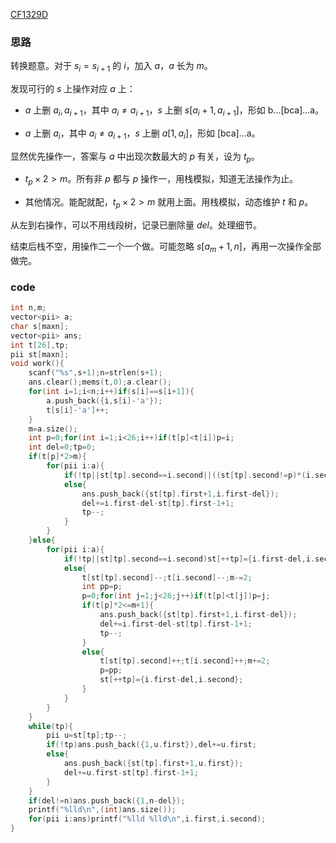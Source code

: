 [CF1329D](https://www.luogu.com.cn/problem/CF1329D)

### 思路

转换题意。对于 $s_i=s_{i+1}$ 的 $i$，加入 $a$，$a$ 长为 $m$。

发现可行的 $s$ 上操作对应 $a$ 上：

- $a$ 上删 $a_i,a_{i+1}$，其中 $a_i\neq a_{i+1}$，$s$ 上删 $s[a_i+1,a_{i+1}]$，形如 b...[bca]...a。

- $a$ 上删 $a_i$，其中 $a_i\neq a_{i+1}$，$s$ 上删 $a[1,a_i]$，形如 [bca]...a。

显然优先操作一，答案与 $a$ 中出现次数最大的 $p$ 有关，设为 $t_p$。

- $t_p\times2>m$。所有非 $p$ 都与 $p$ 操作一，用栈模拟，知道无法操作为止。

- 其他情况。能配就配，$t_p\times2>m$ 就用上面。用栈模拟，动态维护 $t$ 和 $p$。

从左到右操作，可以不用线段树，记录已删除量 $del$。处理细节。

结束后栈不空，用操作二一个一个做。可能忽略 $s[a_m+1,n]$，再用一次操作全部做完。

### code

```cpp
int n,m;
vector<pii> a;
char s[maxn];
vector<pii> ans;
int t[26],tp;
pii st[maxn];
void work(){
	scanf("%s",s+1);n=strlen(s+1);
	ans.clear();mems(t,0);a.clear();
	for(int i=1;i<n;i++)if(s[i]==s[i+1]){
		a.push_back({i,s[i]-'a'});
		t[s[i]-'a']++;
	}
	m=a.size();
	int p=0;for(int i=1;i<26;i++)if(t[p]<t[i])p=i;
	int del=0;tp=0;
	if(t[p]*2>m){
		for(pii i:a){
			if(!tp||st[tp].second==i.second||((st[tp].second!=p)*(i.second!=p)))st[++tp]={i.first-del,i.second};
			else{
				ans.push_back({st[tp].first+1,i.first-del});
				del+=i.first-del-st[tp].first-1+1;
				tp--;
			}
		}
	}else{
		for(pii i:a){
			if(!tp||st[tp].second==i.second)st[++tp]={i.first-del,i.second};
			else{
				t[st[tp].second]--;t[i.second]--;m-=2;
				int pp=p;
				p=0;for(int j=1;j<26;j++)if(t[p]<t[j])p=j;
				if(t[p]*2<=m+1){
					ans.push_back({st[tp].first+1,i.first-del});
					del+=i.first-del-st[tp].first-1+1;
					tp--;
				}
				else{
					t[st[tp].second]++;t[i.second]++;m+=2;
					p=pp;
					st[++tp]={i.first-del,i.second};
				}
			}
		}
	}
	while(tp){
		pii u=st[tp];tp--;
		if(!tp)ans.push_back({1,u.first}),del+=u.first;
		else{
			ans.push_back({st[tp].first+1,u.first});
			del+=u.first-st[tp].first-1+1;
		}
	}
	if(del!=n)ans.push_back({1,n-del});
	printf("%lld\n",(int)ans.size());
	for(pii i:ans)printf("%lld %lld\n",i.first,i.second);
}
```